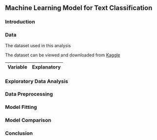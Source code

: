 ## Machine Learning Model for Text Classification

### Introduction

### Data

The dataset used in this analysis

The dataset can be viewed and downloaded from [Kaggle](https://www.kaggle.com/datasets/abdelmalekeladjelet/sentiment-analysis-dataset)

|Variable|Explanatory|
|---|---|

### Exploratory Data Analysis

### Data Preprocessing

### Model Fitting

### Model Comparison

### Conclusion
